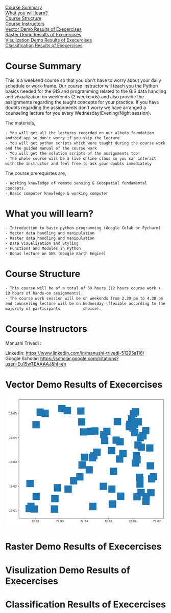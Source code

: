 [Course Summary](#course-summary)
<br/> [What you will learn?](#what-you-will-learn-?)
<br/> [Course Structure](#course-structure)
<br/>[Course Instructors](#course-instructors)
<br/>[Vector Demo Results of Execercises](#vector-demo-results-of-execercises)
<br/>[Raster Demo Results of Execercises](#raster-demo-results-of-execercises)
<br/>[Visulization Demo Results of Execercises](#visulization-demo-results-of-execercises)
<br/>[Classification Results of Execercises](#classification-demo-results-of-execercises)

# Course Summary

This is a weekend course so that you don't have to worry about your daily schedule or work-frame. Our course instructor will teach you the Python basics needed for the GIS and programming related to the GIS data handling and visualization on weekends (2 weekends) and also provide the assignments regarding the taught concepts for your practice. 
If you have doubts regarding the assignments don't worry we have arranged a counseling lecture for you every Wednesday(Evening/Night session). 

The materials, 

    - You will get all the lectures recorded on our albedo foundation android app so don't worry if you skip the lecture
    - You will get python scripts which were taught during the course work and the guided manual of the course work
    - You will get the solution scripts of the assignments too!
    - The whole course will be a live online class so you can interact with the instructor and feel free to ask your doubts immediately 

The course prerequistes are, 

    - Working knowledge of remote sensing & Geospatial fundamental concepts. 
    - Basic computer knowledge & working computer

# What you will learn?

    - Introduction to basic python programming (Google Colab or Pycharm)
    - Vector data handling and manipulation
    - Raster data handling and manipulation
    - Data Visualization and Styling
    - Functions and Modules in Python
    - Bonus lecture on GEE (Google Earth Engine)
    
# Course Structure

    - This course will be of a total of 30 hours (12 hours course work + 18 hours of hands-on assignments). 
    - The course work session will be on weekends from 2.30 pm to 4.30 pm and counseling lecture will be on Wednesday (flexible according to the majority of participants          choice). 

# Course Instructors

Manushi Trivedi : 

LinkedIn: https://www.linkedin.com/in/manushi-trivedi-51295a116/
<br/> Google Scholar: https://scholar.google.com/citations?user=Eu15wTEAAAAJ&hl=en

# Vector Demo Results of Execercises

![Test Image 3](/buffer.png)

# Raster Demo Results of Execercises
# Visulization Demo Results of Execercises
# Classification Results of Execercises


